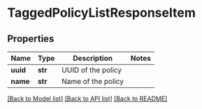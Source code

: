 # TaggedPolicyListResponseItem

## Properties
Name | Type | Description | Notes
------------ | ------------- | ------------- | -------------
**uuid** | **str** | UUID of the policy | 
**name** | **str** | Name of the policy | 

[[Back to Model list]](../README.md#documentation-for-models) [[Back to API list]](../README.md#documentation-for-api-endpoints) [[Back to README]](../README.md)

